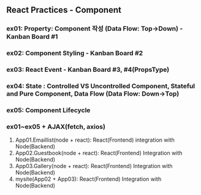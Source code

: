 ## React Practices - Component

### ex01: Property: Component 작성 (Data Flow: Top->Down)   - Kanban Board #1
### ex02: Component Styling                                 - Kanban Board #2
### ex03: React Event                                       - Kanban Board #3, #4(PropsType)
### ex04: State : Controlled VS Uncontrolled Component, Stateful and Pure Component, Data Flow (Data Flow: Down->Top)
### ex05: Component Lifecycle 

### ex01~ex05 + AJAX(fetch, axios)
1. App01.Emaillist(node + react): React(Frontend) integration with Node(Backend)
2. App02.Guestbook(node + react): React(Frontend) Integration with Node(Backend)
3. App03.Gallery(node + react): React(Frontend) Integration with Node(Backend)
4. mysite(App02 + App03): React(Frontend) Integration with Node(Backend)